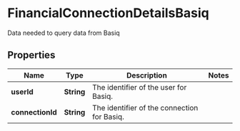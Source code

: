 

# FinancialConnectionDetailsBasiq

Data needed to query data from Basiq

## Properties

| Name | Type | Description | Notes |
|------------ | ------------- | ------------- | -------------|
|**userId** | **String** | The identifier of the user for Basiq. |  |
|**connectionId** | **String** | The identifier of the connection for Basiq. |  |



